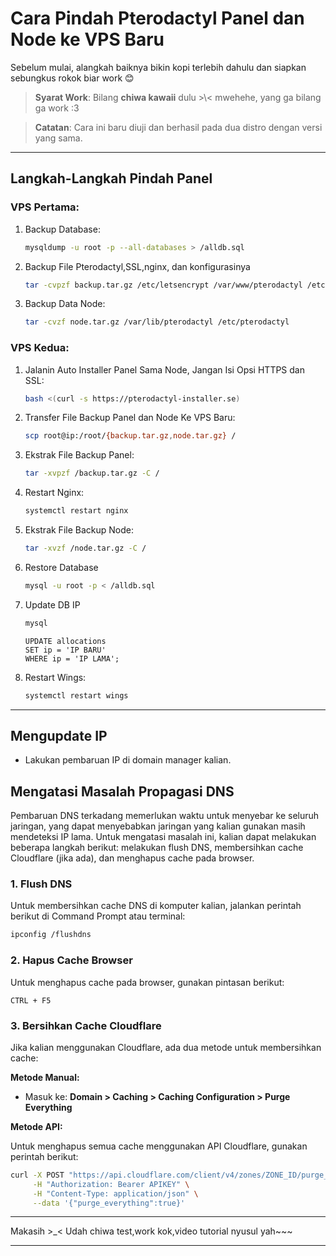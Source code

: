 # **Cara Pindah Pterodactyl Panel dan Node ke VPS Baru**

Sebelum mulai, alangkah baiknya bikin kopi terlebih dahulu dan siapkan sebungkus rokok biar work 😊

> **Syarat Work**: Bilang **chiwa kawaii** dulu >\\< mwehehe, yang ga bilang ga work :3

> **Catatan**: Cara ini baru diuji dan berhasil pada dua distro dengan versi yang sama.

---

## **Langkah-Langkah Pindah Panel**

### **VPS Pertama:**

1. Backup Database:
    ```bash
    mysqldump -u root -p --all-databases > /alldb.sql
    ```

2. Backup File Pterodactyl,SSL,nginx, dan konfigurasinya
   ```bash
   tar -cvpzf backup.tar.gz /etc/letsencrypt /var/www/pterodactyl /etc/nginx/sites-available/pterodactyl.conf /alldb.sql
   ```
3. Backup Data Node:
    ```bash
    tar -cvzf node.tar.gz /var/lib/pterodactyl /etc/pterodactyl
    ```
    
### **VPS Kedua:**

1. Jalanin Auto Installer Panel Sama Node, Jangan Isi Opsi HTTPS dan SSL:
    ```bash
    bash <(curl -s https://pterodactyl-installer.se)
    ```

2. Transfer File Backup Panel dan Node Ke VPS Baru:
    ```bash
    scp root@ip:/root/{backup.tar.gz,node.tar.gz} /
    ```
    
3. Ekstrak File Backup Panel:
    ```bash
    tar -xvpzf /backup.tar.gz -C /
    ```

4. Restart Nginx:
    ```bash
    systemctl restart nginx
    ```
    
5. Ekstrak File Backup Node:
    ```bash
    tar -xvzf /node.tar.gz -C /
    ```

6. Restore Database
    ```bash
    mysql -u root -p < /alldb.sql
    ```

5. Update DB IP
    ```bash
    mysql
    ```
    ```mysql
    UPDATE allocations
    SET ip = 'IP BARU'
    WHERE ip = 'IP LAMA';
    ```
6. Restart Wings:
    ```bash
    systemctl restart wings
    ```
---


## Mengupdate IP

- Lakukan pembaruan IP di domain manager kalian.

## Mengatasi Masalah Propagasi DNS

Pembaruan DNS terkadang memerlukan waktu untuk menyebar ke seluruh jaringan, yang dapat menyebabkan jaringan yang kalian gunakan masih mendeteksi IP lama. Untuk mengatasi masalah ini, kalian dapat melakukan beberapa langkah berikut: melakukan flush DNS, membersihkan cache Cloudflare (jika ada), dan menghapus cache pada browser.

### 1. Flush DNS

Untuk membersihkan cache DNS di komputer kalian, jalankan perintah berikut di Command Prompt atau terminal:

```bash
ipconfig /flushdns
```

### 2. Hapus Cache Browser

Untuk menghapus cache pada browser, gunakan pintasan berikut:

```
CTRL + F5
```

### 3. Bersihkan Cache Cloudflare

Jika kalian menggunakan Cloudflare, ada dua metode untuk membersihkan cache:

**Metode Manual:**

- Masuk ke: **Domain > Caching > Caching Configuration > Purge Everything**

**Metode API:**

Untuk menghapus semua cache menggunakan API Cloudflare, gunakan perintah berikut:

```bash
curl -X POST "https://api.cloudflare.com/client/v4/zones/ZONE_ID/purge_cache" \
     -H "Authorization: Bearer APIKEY" \
     -H "Content-Type: application/json" \
     --data '{"purge_everything":true}'
```

---

Makasih >_<
Udah chiwa test,work kok,video tutorial nyusul yah~~~

---

